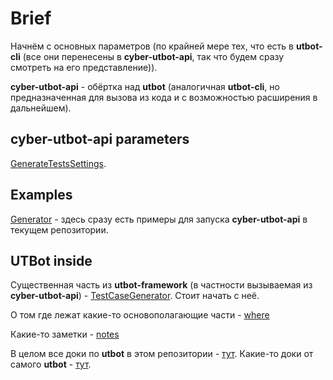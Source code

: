 # Brief

Начнём с основных параметров (по крайней мере тех, что есть в **utbot-cli** (все они перенесены в **cyber-utbot-api**, так что будем сразу смотреть на его представление)).

**cyber-utbot-api** - обёртка над **utbot** (аналогичная **utbot-cli**, но предназначенная для вызова из кода и с возможностью расширения в дальнейшем).

## cyber-utbot-api parameters

[GenerateTestsSettings](cyberok/GenerateTestsSettings.md).

## Examples

[Generator](../test/kotlin/Generator.kt) - здесь сразу есть примеры для запуска **cyber-utbot-api** в текущем репозитории.

## UTBot inside

Существенная часть из **utbot-framework** (в частности вызываемая из **cyber-utbot-api**) - [TestCaseGenerator](utbot/TestCaseGenerator.md). Стоит начать с неё.

О том где лежат какие-то основополагающие части - [where](utbot/where.md)

Какие-то заметки - [notes](utbot/notes.md)

В целом все доки по **utbot** в этом репозитории - [тут](utbot). Какие-то доки от самого **utbot** - [тут](../../../docs).

